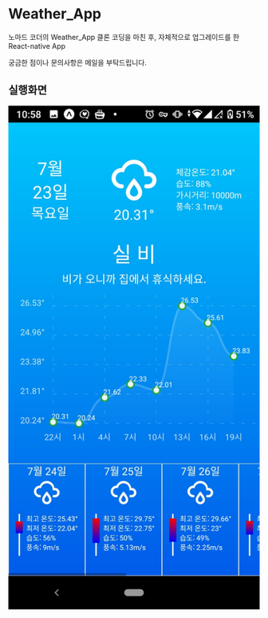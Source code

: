 ﻿# Weather_App

노마드 코더의 Weather_App 클론 코딩을 마친 후, 자체적으로 업그레이드를 한 React-native App

궁금한 점이나 문의사항은 메일을 부탁드립니다.


## 실행화면
![실행화면](./android.jpg)

